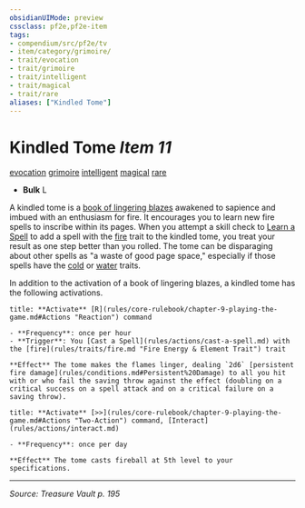 ```yaml
---
obsidianUIMode: preview
cssclass: pf2e,pf2e-item
tags:
- compendium/src/pf2e/tv
- item/category/grimoire/
- trait/evocation
- trait/grimoire
- trait/intelligent
- trait/magical
- trait/rare
aliases: ["Kindled Tome"]
---
```

# Kindled Tome *Item 11*  
[evocation](evocation.md "Evocation School Trait")  [grimoire](grimoire-som.md "Grimoire Item Trait")  [intelligent](intelligent-gmg.md "Intelligent Item Trait")  [magical](magical.md "Magical Item Trait")  [rare](rare.md "Rare Rarity Trait")  

- **Bulk** L

A kindled tome is a [book of lingering blazes](book-of-lingering-blaze-som.md) awakened to sapience and imbued with an enthusiasm for fire. It encourages you to learn new fire spells to inscribe within its pages. When you attempt a skill check to [Learn a Spell](learn-a-spell.md) to add a spell with the [fire](fire.md "Fire Energy & Element Trait") trait to the kindled tome, you treat your result as one step better than you rolled. The tome can be disparaging about other spells as "a waste of good page space," especially if those spells have the [cold](cold.md "Cold Energy & Element Trait") or [water](water.md "Water Energy & Element Trait") traits.

In addition to the activation of a book of lingering blazes, a kindled tome has the following activations.

```ad-embed-ability
title: **Activate** [R](rules/core-rulebook/chapter-9-playing-the-game.md#Actions "Reaction") command

- **Frequency**: once per hour
- **Trigger**: You [Cast a Spell](rules/actions/cast-a-spell.md) with the [fire](rules/traits/fire.md "Fire Energy & Element Trait") trait

**Effect** The tome makes the flames linger, dealing `2d6` [persistent fire damage](rules/conditions.md#Persistent%20Damage) to all you hit with or who fail the saving throw against the effect (doubling on a critical success on a spell attack and on a critical failure on a saving throw).
```

```ad-embed-ability
title: **Activate** [>>](rules/core-rulebook/chapter-9-playing-the-game.md#Actions "Two-Action") command, [Interact](rules/actions/interact.md)

- **Frequency**: once per day

**Effect** The tome casts fireball at 5th level to your specifications.
```


---
*Source: Treasure Vault p. 195*